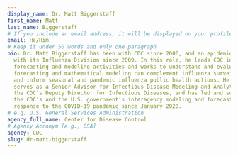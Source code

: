 ```yaml
---
display_name: Dr. Matt Biggerstaff
first_name: Matt
last_name: Biggerstaff
# If you include an email address, it will be displayed on your profile page
email: He/Him
# Keep it under 50 words and only one paragraph
bio: Dr. Matt Biggerstaff has been with CDC since 2006, and an epidemiologist
  with its Influenza Division since 2009. In this role, he leads CDC influenza
  forecasting and modeling activities and works to understand and evaluate how
  forecasting and mathematical modeling can complement influenza surveillance
  and inform seasonal and pandemic influenza public health actions. He also
  serves as a Senior Advisor for Infectious Disease Modeling and Analytics to
  the CDC’s Deputy Director for Infectious Diseases, and has led and supported
  the CDC’s and the U.S. government’s interagency modeling and forecasting
  response to the COVID-19 pandemic since January 2020.
# e.g. U.S. General Services Administration
agency_full_name: Center for Disease Control
# Agency Acronym [e.g., GSA]
agency: CDC
slug: dr-matt-biggerstaff
---
```


